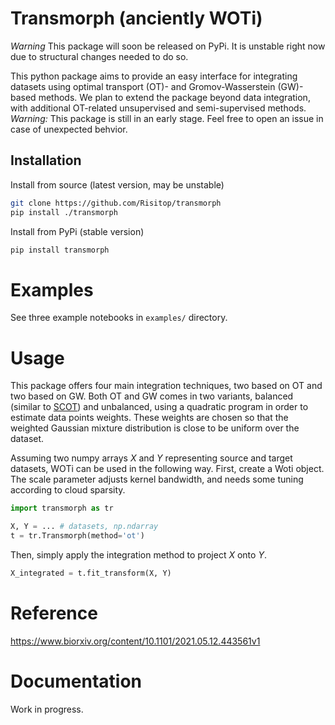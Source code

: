 # Transmorph (anciently WOTi)

*Warning* This package will soon be released on PyPi. It is unstable right now due to structural changes needed to do so.

This python package aims to provide an easy interface for integrating
datasets using optimal transport (OT)- and Gromov-Wasserstein (GW)-based
methods. We plan to extend the package beyond data integration, with
additional OT-related unsupervised and semi-supervised methods.
*Warning:* This package is still in an early stage. Feel free to
open an issue in case of unexpected behvior.

## Installation

Install from source (latest version, may be unstable)
```sh
git clone https://github.com/Risitop/transmorph
pip install ./transmorph
```

Install from PyPi (stable version)

``` sh
pip install transmorph
```
# Examples

See three example notebooks in `examples/` directory.

# Usage

This package offers four main integration techniques, two based on
OT and two based on GW. Both OT and GW comes in two variants, balanced
(similar to [SCOT](https://github.com/rsinghlab/SCOT "SCOT project")) 
and unbalanced, using a quadratic program
in order to estimate data points weights. These weights are chosen
so that the weighted Gaussian mixture distribution is close to be
uniform over the dataset.

Assuming two numpy arrays *X* and *Y* representing source and target
datasets, WOTi can be used in the following way. First, create a
Woti object. The scale parameter adjusts kernel bandwidth, and needs
some tuning according to cloud sparsity.

``` python
import transmorph as tr

X, Y = ... # datasets, np.ndarray
t = tr.Transmorph(method='ot')
```

Then, simply apply the integration method to project *X* onto *Y*.

``` python
X_integrated = t.fit_transform(X, Y)
```

# Reference

https://www.biorxiv.org/content/10.1101/2021.05.12.443561v1

# Documentation

Work in progress.
